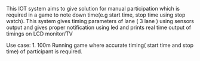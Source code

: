 This IOT system aims to give solution for manual participation which is required in a game to note down time(e.g start time, stop time using stop watch).
This system gives timing parameters of lane ( 3 lane ) using sensors output and gives proper notification using led and  prints real time output of timings on LCD monitor/TV

Use case: 1. 100m Running game where accurate timing( start time and stop time) of participant is required.
